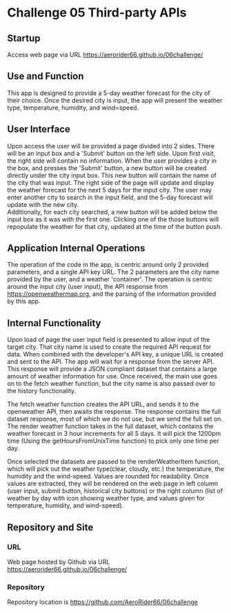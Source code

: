 # Challenge 05 Third-party APIs

## Startup
Access web page via URL https://aerorider66.github.io/06challenge/

## Use and Function
This app is designed to provide a 5-day weather forecast for the city of their choice. Once the desired city is input, the app will present the weather type, temperature, humidity, and wind=speed.

## User Interface
Upon access the user will be provided a page divided into 2 sides.  There will be an input box and a 'Submit' button on the left side.  Upon first visit, the right side will contain no information.
When the user provides a city in the box, and presses the 'Submit' button, a new button will be created directly under the city input box.  This new button will contain the name of the city that was input.
The right side of the page will update and display the weather forecast for the next 5 days for the input city.
The user may enter another city to search in the input field, and the 5-day forecast will update with the new city.  
Additionally, for each city searched, a new button will be added below the input box as it was with the first one.  Clicking one of the those buttons will repopulate the weather for that city, updated at the time of the button push.


## Application Internal Operations

The operation of the code in the app, is centric around only 2 provided parameters, and a single API key URL.
The 2 parameters are the city name provided by the user, and a weather 'container'.
The operation is centric around the input city (user input), the API response from https://openweathermap.org, and the parsing of the information provided by this app.


## Internal Functionality

Upon load of page the user input field is presented to allow input of the target city.  That city name is used to create the required API request for data.  When combined with the developer's API key, a unique URL is created and sent to the API.  The app will wait for a response from the server API.  This response will provide a JSON compliant dataset that contains a large amount of weather information for use.  Once received, the main use goes on to the fetch weather function, but the city name is also passed over to the history functionality.

The fetch weather function creates the API URL, and sends it to the openweather API, then awaits the response.  The response contains the full dataset response, most of which we do not use, but we send the full set on.  The render weather function takes in the full dataset, which contains the weather forecast in 3 hour increments for all 5 days.  It will pick the 1200pm time (Using the getHoursFromUnixTime function) to pick only one time per day.

Once selected the datasets are passed to the renderWeatherItem function, which will pick out the weather type(clear, cloudy, etc.) the temperature, the humidity and the wind-speed. Values are rounded for readability.  Once values are extracted, they will be rendered on the web page in left column (user input, submit button, historical city buttons) or the right column (list of weather by day with icon showing weather type, and values given for temperature, humidity, and wind-speed).


## Repository and Site

### URL
Web page hosted by Github via URL https://aerorider66.github.io/06challenge/

### Repository
Repository location is https://github.com/AeroRider66/06challenge

   

